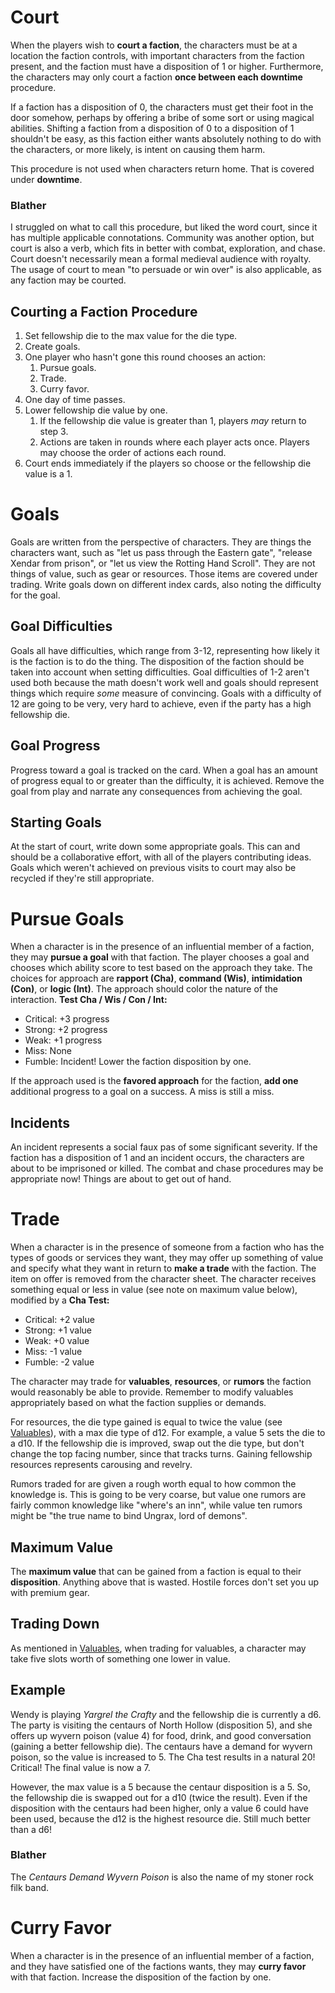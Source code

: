 # Court

When the players wish to **court a faction**, the characters must be at a location the faction controls, with important characters from the faction present, and the faction must have a disposition of 1 or higher. Furthermore, the characters may only court a faction **once between each downtime** procedure.

If a faction has a disposition of 0, the characters must get their foot in the door somehow, perhaps by offering a bribe of some sort or using magical abilities. Shifting a faction from a disposition of 0 to a disposition of 1 shouldn't be easy, as this faction either wants absolutely nothing to do with the characters, or more likely, is intent on causing them harm.

This procedure is not used when characters return home. That is covered under **downtime**.

### Blather

I struggled on what to call this procedure, but liked the word court, since it has multiple applicable connotations. Community was another option, but court is also a verb, which fits in better with combat, exploration, and chase. Court doesn't necessarily mean a formal medieval audience with royalty. The usage of court to mean "to persuade or win over" is also applicable, as any faction may be courted.

## Courting a Faction Procedure

1. Set fellowship die to the max value for the die type.
2. Create goals.
3. One player who hasn't gone this round chooses an action:
    1. Pursue goals.
    2. Trade.
    3. Curry favor.
4. One day of time passes.
5. Lower fellowship die value by one.
    1. If the fellowship die value is greater than 1, players _may_ return to step 3.
    2. Actions are taken in rounds where each player acts once. Players may choose the order of actions each round.
6. Court ends immediately if the players so choose or the fellowship die value is a 1.

# Goals

Goals are written from the perspective of characters. They are things the characters want, such as "let us pass through the Eastern gate", "release Xendar from prison", or "let us view the Rotting Hand Scroll". They are not things of value, such as gear or resources. Those items are covered under trading. Write goals down on different index cards, also noting the difficulty for the goal.

## Goal Difficulties

Goals all have difficulties, which range from 3-12, representing how likely it is the faction is to do the thing. The disposition of the faction should be taken into account when setting difficulties. Goal difficulties of 1-2 aren't used both because the math doesn't work well and goals should represent things which require _some_ measure of convincing. Goals with a difficulty of 12 are going to be very, very hard to achieve, even if the party has a high fellowship die.

## Goal Progress

Progress toward a goal is tracked on the card. When a goal has an amount of progress equal to or greater than the difficulty, it is achieved. Remove the goal from play and narrate any consequences from achieving the goal.

## Starting Goals

At the start of court, write down some appropriate goals. This can and should be a collaborative effort, with all of the players contributing ideas. Goals which weren't achieved on previous visits to court may also be recycled if they're still appropriate.

# Pursue Goals

When a character is in the presence of an influential member of a faction, they may **pursue a goal** with that faction. The player chooses a goal and chooses which ability score to test based on the approach they take. The choices for approach are **rapport (Cha)**, **command (Wis)**, **intimidation (Con)**, or **logic (Int)**. The approach should color the nature of the interaction. **Test Cha / Wis / Con / Int:**

* Critical: +3 progress
* Strong: +2 progress
* Weak: +1 progress
* Miss: None
* Fumble: Incident! Lower the faction disposition by one.

If the approach used is the **favored approach** for the faction, **add one** additional progress to a goal on a success. A miss is still a miss.

## Incidents

An incident represents a social faux pas of some significant severity. If the faction has a disposition of 1 and an incident occurs, the characters are about to be imprisoned or killed. The combat and chase procedures may be appropriate now! Things are about to get out of hand.

# Trade

When a character is in the presence of someone from a faction who has the types of goods or services they want, they may offer up something of value and specify what they want in return to **make a trade** with the faction. The item on offer is removed from the character sheet. The character receives something equal or less in value (see note on maximum value below), modified by a **Cha Test:**

* Critical: +2 value
* Strong: +1 value
* Weak: +0 value
* Miss: -1 value
* Fumble: -2 value

The character may trade for **valuables**, **resources**, or **rumors** the faction would reasonably be able to provide. Remember to modify valuables appropriately based on what the faction supplies or demands.

For resources, the die type gained is equal to twice the value (see [Valuables](VALUABLES.md)), with a max die type of d12. For example, a value 5 sets the die to a d10. If the fellowship die is improved, swap out the die type, but don't change the top facing number, since that tracks turns. Gaining fellowship resources represents carousing and revelry.

Rumors traded for are given a rough worth equal to how common the knowledge is. This is going to be very coarse, but value one rumors are fairly common knowledge like "where's an inn", while value ten rumors might be "the true name to bind Ungrax, lord of demons".

## Maximum Value

The **maximum value** that can be gained from a faction is equal to their **disposition**. Anything above that is wasted. Hostile forces don't set you up with premium gear.

## Trading Down

As mentioned in [Valuables](VALUABLES.md), when trading for valuables, a character may take five slots worth of something one lower in value.

## Example

Wendy is playing _Yargrel the Crafty_ and the fellowship die is currently a d6. The party is visiting the centaurs of North Hollow (disposition 5), and she offers up wyvern poison (value 4) for food, drink, and good conversation (gaining a better fellowship die). The centaurs have a demand for wyvern poison, so the value is increased to 5. The Cha test results in a natural 20! Critical! The final value is now a 7.

However, the max value is a 5 because the centaur disposition is a 5. So, the fellowship die is swapped out for a d10 (twice the result). Even if the disposition with the centaurs had been higher, only a value 6 could have been used, because the d12 is the highest resource die. Still much better than a d6!

### Blather

The _Centaurs Demand Wyvern Poison_ is also the name of my stoner rock filk band.

# Curry Favor

When a character is in the presence of an influential member of a faction, and they have satisfied one of the factions wants, they may **curry favor** with that faction. Increase the disposition of the faction by one.